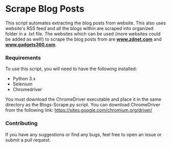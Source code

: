# Scrape Blog Posts
This script automates extracting the blog posts from website. This also uses website's RSS feed and all the blogs within are scraped into organized folder in a .txt file. The websites which can be used (more websites could be added as well!) to scrape the blog posts from are **www.zdnet.com** and **www.gadgets360.com**.

### Requirements

To use this script, you will need to have the following installed:
- Python 3.x
- Selenium
- Chromedriver

You must download the ChromeDriver executable and place it in the same directory as the Blogs-Scrape.py script. You can download ChromeDriver from the following link: https://sites.google.com/chromium.org/driver/

### Contributing

If you have any suggestions or find any bugs, feel free to open an issue or submit a pull request.
